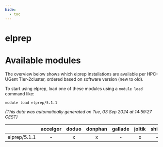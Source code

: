 ```yaml
---
hide:
  - toc
---
```


elprep
======

# Available modules


The overview below shows which elprep installations are available per HPC-UGent Tier-2cluster, ordered based on software version (new to old).

To start using elprep, load one of these modules using a `module load` command like:

```shell
module load elprep/5.1.1
```

*(This data was automatically generated on Tue, 03 Sep 2024 at 14:59:27 CEST)*  

| |accelgor|doduo|donphan|gallade|joltik|shinx|skitty|
| :---: | :---: | :---: | :---: | :---: | :---: | :---: | :---: |
|elprep/5.1.1|-|x|x|-|x|-|-|
